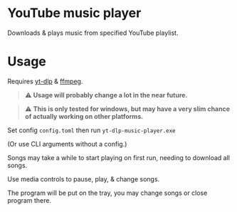 
# YouTube music player

Downloads & plays music from specified YouTube playlist.

# Usage

Requires [yt-dlp](https://github.com/yt-dlp/yt-dlp) & [ffmpeg](https://ffmpeg.org/).

> ⚠ **Usage will probably change a lot in the near future.**

> ⚠ **This is only tested for windows, but may have a very slim chance of actually working on other platforms.**

Set config `config.toml` then run `yt-dlp-music-player.exe`

(Or use CLI arguments without a config.)

Songs may take a while to start playing on first run, needing to download all songs.

Use media controls to pause, play, & change songs.

The program will be put on the tray, you may change songs or close program there.
